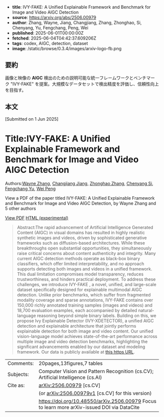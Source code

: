 <!-- metadata -->

- **title**: IVY-FAKE: A Unified Explainable Framework and Benchmark for Image and Video AIGC Detection
- **source**: https://arxiv.org/abs/2506.00979
- **author**: Zhang, Wayne, Jiang, Changjiang, Zhang, Zhonghao, Si, Chenyang, Yu, Fengchang, Peng, Wei
- **published**: 2025-06-01T00:00:00Z
- **fetched**: 2025-06-04T04:42:37.609206Z
- **tags**: codex, AIGC, detection, dataset
- **image**: /static/browse/0.3.4/images/arxiv-logo-fb.png

## 要約

画像と映像の **AIGC** 検出のための説明可能な統一フレームワークとベンチマーク "IVY-FAKE" を提案。大規模なデータセットで検出精度を評価し、信頼性向上を目指す。

## 本文

[Submitted on 1 Jun 2025]

# Title:IVY-FAKE: A Unified Explainable Framework and Benchmark for Image and Video AIGC Detection

Authors:[Wayne Zhang](https://arxiv.org/search/cs?searchtype=author&query=Zhang,+W), [Changjiang Jiang](https://arxiv.org/search/cs?searchtype=author&query=Jiang,+C), [Zhonghao Zhang](https://arxiv.org/search/cs?searchtype=author&query=Zhang,+Z), [Chenyang Si](https://arxiv.org/search/cs?searchtype=author&query=Si,+C), [Fengchang Yu](https://arxiv.org/search/cs?searchtype=author&query=Yu,+F), [Wei Peng](https://arxiv.org/search/cs?searchtype=author&query=Peng,+W)

View a PDF of the paper titled IVY-FAKE: A Unified Explainable Framework and Benchmark for Image and Video AIGC Detection, by Wayne Zhang and 5 other authors

[View PDF](/pdf/2506.00979)
[HTML (experimental)](https://arxiv.org/html/2506.00979v1)

> Abstract:The rapid advancement of Artificial Intelligence Generated Content (AIGC) in visual domains has resulted in highly realistic synthetic images and videos, driven by sophisticated generative frameworks such as diffusion-based architectures. While these breakthroughs open substantial opportunities, they simultaneously raise critical concerns about content authenticity and integrity. Many current AIGC detection methods operate as black-box binary classifiers, which offer limited interpretability, and no approach supports detecting both images and videos in a unified framework. This dual limitation compromises model transparency, reduces trustworthiness, and hinders practical deployment. To address these challenges, we introduce IVY-FAKE , a novel, unified, and large-scale dataset specifically designed for explainable multimodal AIGC detection. Unlike prior benchmarks, which suffer from fragmented modality coverage and sparse annotations, IVY-FAKE contains over 150,000 richly annotated training samples (images and videos) and 18,700 evaluation examples, each accompanied by detailed natural-language reasoning beyond simple binary labels. Building on this, we propose Ivy Explainable Detector (IVY-XDETECTOR), a unified AIGC detection and explainable architecture that jointly performs explainable detection for both image and video content. Our unified vision-language model achieves state-of-the-art performance across multiple image and video detection benchmarks, highlighting the significant advancements enabled by our dataset and modeling framework. Our data is publicly available at [this https URL](https://huggingface.co/datasets/AI-Safeguard/Ivy-Fake).

|           |                                                                                               |
| --------- | --------------------------------------------------------------------------------------------- |
| Comments: | 20pages,13figures,7 tables                                                                    |
| Subjects: | Computer Vision and Pattern Recognition (cs.CV); Artificial Intelligence (cs.AI)              |
| Cite as:  | [arXiv:2506.00979](https://arxiv.org/abs/2506.00979) [cs.CV]                                  |
|           | (or [arXiv:2506.00979v1](https://arxiv.org/abs/2506.00979v1) [cs.CV] for this version)        |
|           | <https://doi.org/10.48550/arXiv.2506.00979> Focus to learn more arXiv-issued DOI via DataCite |
